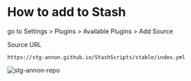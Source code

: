 # How to add to Stash

go to Settings > Plugins > Available Plugins > Add Source

Source URL
```
https://stg-annon.github.io/StashScripts/stable/index.yml
```

![stg-annon-repo](https://github.com/stg-annon/StashScripts/assets/14135675/398a6cba-8c9c-4196-8624-6c4e425b565b)

